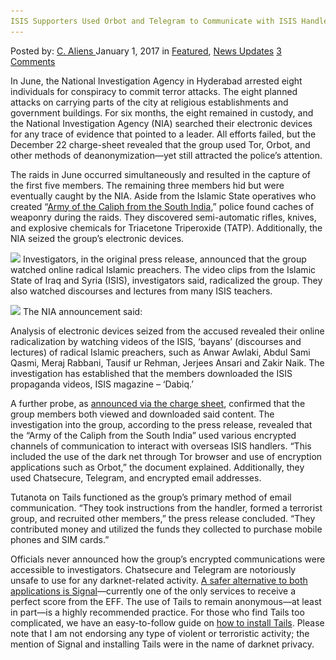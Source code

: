 ```yaml
---
ISIS Supporters Used Orbot and Telegram to Communicate with ISIS Handlers
---
```

<article class="post-listing post-17263 post type-post status-publish format-standard has-post-thumbnail hentry  tag-communicate tag-handlers tag-isis tag-orbot tag-supporters tag-telegram">
    <div class="post-inner">
        <span>Posted by: <a href="https://www.deepdotweb.com/author/caliens/" title="">C. Aliens </a></span>
    <span>January 1, 2017</span>
    <span>in <a href="https://www.deepdotweb.com/category/deepdot-news/" rel="category tag">Featured</a>, <a href="https://www.deepdotweb.com/category/news-updates/" rel="category tag">News Updates</a></span>
    <span><a href="https://www.deepdotweb.com/2017/01/01/isis-supporters-used-orbot-telegram-communicate-isis-handlers/#comments">3 Comments</a></span>
    </p>
    <div class="clear"></div>
    <div class="entry">
    <p>In June, the National Investigation Agency in Hyderabad arrested eight individuals for conspiracy to commit terror attacks. The eight planned attacks on carrying parts of the city at religious establishments and government buildings. For six months, the eight remained in custody, and the National Investigation Agency (NIA) searched their electronic devices for any trace of evidence that pointed to a leader. All efforts failed, but the December 22 charge-sheet revealed that the group used Tor, Orbot, and other methods of deanonymization—yet still attracted the police’s attention.</p>
    <p>The raids in June occurred simultaneously and resulted in the capture of the first five members. The remaining three members hid but were eventually caught by the NIA. Aside from the Islamic State operatives who created “<a href="http://timesofindia.indiatimes.com/city/hyderabad/nia-files-chargesheet-against-8-is-backers/articleshow/56134588.cms">Army of the Caliph from the South India</a>,” police found caches of weaponry during the raids. They discovered semi-automatic rifles, knives, and explosive chemicals for Triacetone Triperoxide (TATP). Additionally, the NIA seized the group’s electronic devices.</p>
    <p><img class="wp-image-17269 aligncenter" src="/imgs/2016/12/word-image-39.jpeg" srcset="/imgs/2016/12/word-image-39.jpeg 850w, /imgs/2016/12/word-image-39-300x219.jpeg 300w" sizes="(max-width: 850px) 100vw, 850px"/> Investigators, in the original press release, announced that the group watched online radical Islamic preachers. The video clips from the Islamic State of Iraq and Syria (ISIS), investigators said, radicalized the group. They also watched discourses and lectures from many ISIS teachers.</p>
    <p><img class="wp-image-17270 aligncenter" src="/imgs/2016/12/word-image-136.png" srcset="/imgs/2016/12/word-image-136.png 813w, /imgs/2016/12/word-image-136-300x79.png 300w" sizes="(max-width: 813px) 100vw, 813px"/> The NIA announcement said:</p>
    <p>Analysis of electronic devices seized from the accused revealed their online radicalization by watching videos of the ISIS, &#8216;bayans&#8217; (discourses and lectures) of radical Islamic preachers, such as Anwar Awlaki, Abdul Sami Qasmi, Meraj Rabbani, Tausif ur Rehman, Jerjees Ansari and Zakir Naik. The investigation has established that the members downloaded the ISIS propaganda videos, ISIS magazine &#8211; &#8216;Dabiq.&#8217;</p>
    <p>A further probe, as <a href="https://www.scribd.com/document/334959160/NIA-Charge-Sheet">announced via the charge sheet</a>, confirmed that the group members both viewed and downloaded said content. The investigation into the group, according to the press release, revealed that the “Army of the Caliph from the South India” used various encrypted channels of communication to interact with overseas ISIS handlers. “This included the use of the dark net through Tor browser and use of encryption applications such as Orbot,” the document explained. Additionally, they used Chatsecure, Telegram, and encrypted email addresses.</p>
    <p>Tutanota on Tails functioned as the group’s primary method of email communication. “They took instructions from the handler, formed a terrorist group, and recruited other members,” the press release concluded. “They contributed money and utilized the funds they collected to purchase mobile phones and SIM cards.”</p>
    <p>Officials never announced how the group’s encrypted communications were accessible to investigators. Chatsecure and Telegram are notoriously unsafe to use for any darknet-related activity. <a href="https://www.deepdotweb.com/2016/06/22/brief-comparison-secure-messaging-apps/">A safer alternative to both applications is Signal</a>—currently one of the only services to receive a perfect score from the EFF. The use of Tails to remain anonymous—at least in part—is a highly recommended practice. For those who find Tails too complicated, we have an easy-to-follow guide on <a href="https://www.deepdotweb.com/2015/06/05/in-depth-guide-to-tails-persistence/">how to install Tails</a>. Please note that I am not endorsing any type of violent or terroristic activity; the mention of Signal and installing Tails were in the name of darknet privacy.</p>
    </div>
    <span style="display:none"><a href="https://www.deepdotweb.com/tag/communicate/" rel="tag">communicate</a> <a href="https://www.deepdotweb.com/tag/handlers/" rel="tag">handlers</a> <a href="https://www.deepdotweb.com/tag/isis/" rel="tag">isis</a> <a href="https://www.deepdotweb.com/tag/orbot/" rel="tag">orbot</a> <a href="https://www.deepdotweb.com/tag/supporters/" rel="tag">supporters</a> <a href="https://www.deepdotweb.com/tag/telegram/" rel="tag">telegram</a></span> <span style="display:none" class="updated">2017-01-01</span>
    <div style="display:none" class="vcard author" itemprop="author" itemscope itemtype="http://schema.org/Person"><strong class="fn" itemprop="name"><a href="https://www.deepdotweb.com/author/caliens/" title="Posts by C. Aliens" rel="author">C. Aliens</a></strong></div>
    </div>
</article>

